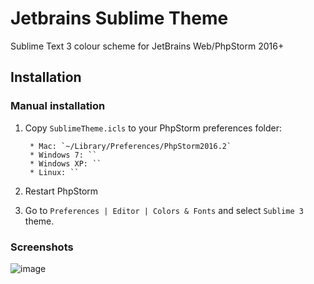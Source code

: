 # Jetbrains Sublime Theme
Sublime Text 3 colour scheme for JetBrains Web/PhpStorm 2016+

Installation
------------
### Manual installation

1. Copy `SublimeTheme.icls` to your PhpStorm preferences folder:

        * Mac: `~/Library/Preferences/PhpStorm2016.2`
        * Windows 7: ``
        * Windows XP: ``
        * Linux: ``
        
2. Restart PhpStorm

3. Go to `Preferences | Editor | Colors & Fonts` and select `Sublime 3` theme.

### Screenshots
![image](https://cloud.githubusercontent.com/assets/1042494/18796514/1db961ac-81e3-11e6-8d5d-437bf0da7f12.png)
